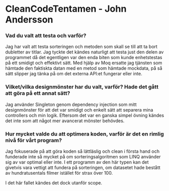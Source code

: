 # CleanCodeTentamen - John Andersson


### Vad du valt att testa och varför?

Jag har valt att testa sorteringen och metoden som skall se till att ta bort dubletter av titlar.
Jag tyckte det kändes naturligt att testa just den delen av programmet då det egentligen var den enda biten som kunde enhetstestas på ett smidigt och effektivt sätt.
Med hjälp av Moq ersatte jag tjänsten som hämtade den faktiskta datan med en metod som hämtade mockdata, på så sätt slipper jag tänka på om det externa API:et fungerar eller inte.

### Vilket/vilka designmönster har du valt, varför? Hade det gått att göra på ett annat sätt?

Jag använder Singleton genom dependency injection som mitt designmönster för att det var smidigt och enkelt sätt att separera mina controllers och min logik.
Eftersom det var en ganska simpel övning kändes det inte som att något mer avancerat mönster behövdes.

### Hur mycket valde du att optimera koden, varför är det en rimlig nivå för vårt program?

Jag fokuserade på att göra koden så lättläslig och clean i första hand och funderade inte så mycket på om sorteringsalgoritmen som LINQ använder sig av var optimal eller inte. I ett programm av den här typen kan det givetvis vara vettigt att fundera på sorteringen, om datasetet hade bestått av hundratusentals filmer istället för strax över 100.

I det här fallet kändes det dock utanför scope.
